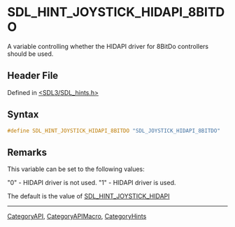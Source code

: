# SDL_HINT_JOYSTICK_HIDAPI_8BITDO

A variable controlling whether the HIDAPI driver for 8BitDo controllers should be used.

## Header File

Defined in [<SDL3/SDL_hints.h>](https://github.com/libsdl-org/SDL/blob/main/include/SDL3/SDL_hints.h)

## Syntax

```c
#define SDL_HINT_JOYSTICK_HIDAPI_8BITDO "SDL_JOYSTICK_HIDAPI_8BITDO"
```

## Remarks

This variable can be set to the following values:

"0" - HIDAPI driver is not used. "1" - HIDAPI driver is used.

The default is the value of
[SDL_HINT_JOYSTICK_HIDAPI](SDL_HINT_JOYSTICK_HIDAPI)

----
[CategoryAPI](CategoryAPI), [CategoryAPIMacro](CategoryAPIMacro), [CategoryHints](CategoryHints)

